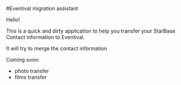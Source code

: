 #Eventival migration assistant

Hello!

This is a quick and dirty application to help you transfer your StarBase Contact information to Eventival.

It will try to merge the contact information

Coming soon:
- photo transfer  
- films transfer


